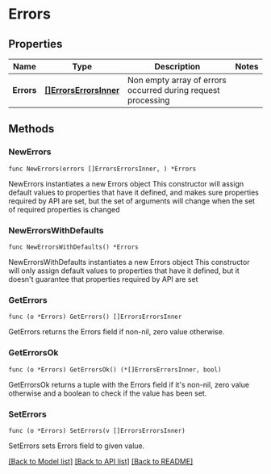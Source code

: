 # Errors

## Properties

Name | Type | Description | Notes
------------ | ------------- | ------------- | -------------
**Errors** | [**[]ErrorsErrorsInner**](ErrorsErrorsInner.md) | Non empty array of errors occurred during request processing | 

## Methods

### NewErrors

`func NewErrors(errors []ErrorsErrorsInner, ) *Errors`

NewErrors instantiates a new Errors object
This constructor will assign default values to properties that have it defined,
and makes sure properties required by API are set, but the set of arguments
will change when the set of required properties is changed

### NewErrorsWithDefaults

`func NewErrorsWithDefaults() *Errors`

NewErrorsWithDefaults instantiates a new Errors object
This constructor will only assign default values to properties that have it defined,
but it doesn't guarantee that properties required by API are set

### GetErrors

`func (o *Errors) GetErrors() []ErrorsErrorsInner`

GetErrors returns the Errors field if non-nil, zero value otherwise.

### GetErrorsOk

`func (o *Errors) GetErrorsOk() (*[]ErrorsErrorsInner, bool)`

GetErrorsOk returns a tuple with the Errors field if it's non-nil, zero value otherwise
and a boolean to check if the value has been set.

### SetErrors

`func (o *Errors) SetErrors(v []ErrorsErrorsInner)`

SetErrors sets Errors field to given value.



[[Back to Model list]](../README.md#documentation-for-models) [[Back to API list]](../README.md#documentation-for-api-endpoints) [[Back to README]](../README.md)



